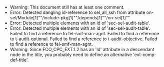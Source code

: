 * Warning: This document still has at least one comment.
* Error: Detected dangling id-reference to sel_all_ssh from attribute
        on-sel/Module[1]""/include-pkg[1]""/depends[1]""/on-sel[1]""
* Error: Detected multiple elements with an id of 'sec-sel-audit-table'.
* Error: Detected multiple elements with an id of 'sec-sel-audit-table'.
 Failed to find a reference to fel-smf-man-agnt.
 Failed to find a reference to t-audit-optional.
 Failed to find a reference to t-audit-objective.
 Failed to find a reference to fel-smf-man-agnt.
* Warning: Since FCO_CPC_EXT.1.2 has an 'id' attribute in a descendant node in the title, you probably need to define an alternative 'ext-comp-def-title'.
                       
